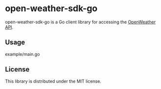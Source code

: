 # open-weather-sdk-go

open-weather-sdk-go is a Go client library for accessing the [OpenWeather API](https://openweathermap.org/api).

## Usage

example/main.go

## License

This library is distributed under the MIT license.
